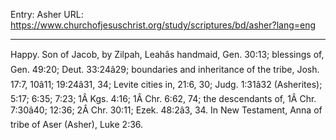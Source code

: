 Entry: Asher
URL: https://www.churchofjesuschrist.org/study/scriptures/bd/asher?lang=eng

---

Happy. Son of Jacob, by Zilpah, Leahâs handmaid, Gen. 30:13; blessings of, Gen. 49:20; Deut. 33:24â29; boundaries and inheritance of the tribe, Josh. 17:7, 10â11; 19:24â31, 34; Levite cities in, 21:6, 30; Judg. 1:31â32 (Asherites); 5:17; 6:35; 7:23; 1Â Kgs. 4:16; 1Â Chr. 6:62, 74; the descendants of, 1Â Chr. 7:30â40; 12:36; 2Â Chr. 30:11; Ezek. 48:2â3, 34. In New Testament, Anna of tribe of Aser (Asher), Luke 2:36.
